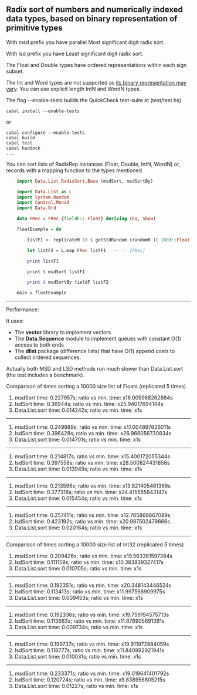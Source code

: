 ## Radix sort of numbers and numerically indexed data types, based on binary representation of primitive types

With msd prefix you have parallel Most significant digit radix sort.

With lsd prefix you have Least significant digit radix sort.

The Float and Double types have ordered representations within each sign subset.

The Int and Word types are not supported as [its binary representation may vary](http://www.haskell.org/ghc/docs/7.2.2/html/libraries/ghc-prim-0.2.0.0/GHC-Prim.html#g:1). You can use explicit length IntN and WordN types.

The flag --enable-tests builds the QuickCheck test-suite at (test/test.hs)

    cabal install --enable-tests

or

    cabal configure --enable-tests
    cabal build
    cabal test
    cabal haddock
    ...

You can sort lists of RadixRep instances (Float, Double, IntN, WordN) or, records with a mapping function to the types mentioned

```haskell
    import Data.List.RadixSort.Base (msdSort, msdSortBy)

    import Data.List as L
    import System.Random
    import Control.Monad
    import Data.Ord

    data FRec = FRec {fieldF:: Float} deriving (Eq, Show)

    floatExample = do

        listF1 <- replicateM 10 $ getStdRandom (randomR ((-100)::Float,100))

        let listF2 = L.map FRec listF1   -- :: [FRec]

        print listF1

        print $ msdSort listF1

        print $ msdSortBy fieldF listF2

    main = floatExample
```
-------------------

Performance:

It uses:

* The __vector__ library to implement vectors
* The __Data.Sequence__ module to implement queues with constant O(1) access to both ends
* The __dlist__ package (difference lists) that have O(1) append costs to collect ordered sequences.

Actually both MSD and LSD methods run much slower than Data.List.sort (the test includes a benchmark).


Comparison of times sorting a 10000 size list of Floats (replicated 5 times)

1. msdSort time: 0.227957s; ratio vs min. time: x16.005968262884s
1. lsdSort time: 0.36944s; ratio vs min. time: x25.94017694144s
1. Data.List.sort time: 0.014242s; ratio vs min. time: x1s

-----------

1. msdSort time: 0.249989s; ratio vs min. time: x17.004897626011s
1. lsdSort time: 0.396428s; ratio vs min. time: x26.966056730834s
1. Data.List.sort time: 0.014701s; ratio vs min. time: x1s

-----------

1. msdSort time: 0.214817s; ratio vs min. time: x15.400172055344s
1. lsdSort time: 0.397558s; ratio vs min. time: x28.500824431858s
1. Data.List.sort time: 0.013949s; ratio vs min. time: x1s

-----------

1. msdSort time: 0.213596s; ratio vs min. time: x13.821405461369s
1. lsdSort time: 0.377318s; ratio vs min. time: x24.415555843147s
1. Data.List.sort time: 0.015454s; ratio vs min. time: x1s

-----------

1. msdSort time: 0.257411s; ratio vs min. time: x12.765869867089s
1. lsdSort time: 0.423192s; ratio vs min. time: x20.987502479666s
1. Data.List.sort time: 0.020164s; ratio vs min. time: x1s

----------

Comparison of times sorting a 10000 size list of Int32 (replicated 5 times)

1. msdSort time: 0.209426s; ratio vs min. time: x19.563381597384s
1. lsdSort time: 0.111159s; ratio vs min. time: x10.383839327417s
1. Data.List.sort time: 0.010705s; ratio vs min. time: x1s

----------

1. msdSort time: 0.192351s; ratio vs min. time: x20.348143446524s
1. lsdSort time: 0.113413s; ratio vs min. time: x11.997566909975s
1. Data.List.sort time: 0.009453s; ratio vs min. time: x1s

----------

1. msdSort time: 0.192336s; ratio vs min. time: x19.759194575713s
1. lsdSort time: 0.113663s; ratio vs min. time: x11.676905691391s
1. Data.List.sort time: 0.009734s; ratio vs min. time: x1s

----------

1. msdSort time: 0.199737s; ratio vs min. time: x19.911972884059s
1. lsdSort time: 0.118777s; ratio vs min. time: x11.840992921941s
1. Data.List.sort time: 0.010031s; ratio vs min. time: x1s

----------

1. msdSort time: 0.233371s; ratio vs min. time: x19.019641401792s
1. lsdSort time: 0.120724s; ratio vs min. time: x9.838956805215s
1. Data.List.sort time: 0.01227s; ratio vs min. time: x1s

